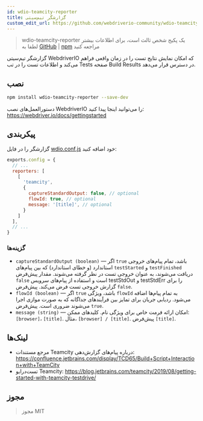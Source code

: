 ```yaml
---
id: wdio-teamcity-reporter
title: گزارشگر تیم‌سیتی
custom_edit_url: https://github.com/webdriverio-community/wdio-teamcity-reporter/edit/main/README.md
---
```



> wdio-teamcity-reporter یک پکیج شخص ثالث است، برای اطلاعات بیشتر لطفا به [GitHub](https://github.com/webdriverio-community/wdio-teamcity-reporter) | [npm](https://www.npmjs.com/package/wdio-teamcity-reporter) مراجعه کنید

گزارشگر تیم‌سیتی WebdriverIO که امکان نمایش نتایج تست را در زمان واقعی فراهم می‌کند و اطلاعات تست را در تب Tests صفحه Build Results در دسترس قرار می‌دهد.


## نصب

```bash
npm install wdio-teamcity-reporter --save-dev
```

دستورالعمل‌های نصب WebdriverIO را می‌توانید اینجا پیدا کنید: https://webdriver.io/docs/gettingstarted


## پیکربندی

گزارشگر را در فایل [wdio.conf.js](http://webdriver.io/guide/testrunner/configurationfile.html) خود اضافه کنید:

```javascript
exports.config = {
  // ...
  reporters: [
    [
      'teamcity',
      {
        captureStandardOutput: false, // optional
        flowId: true, // optional
        message: '[title]', // optional
      }
    ]
  ],
  // ...
}
```

### گزینه‌ها

- `captureStandardOutput (boolean)` — اگر `true` باشد، تمام پیام‌های خروجی استاندارد (و خطای استاندارد) که بین پیام‌های `testStarted` و `testFinished` دریافت می‌شوند، به عنوان خروجی تست در نظر گرفته می‌شوند. مقدار پیش‌فرض `false` است و استفاده از پیام‌های سرویس testStdOut و testStdErr را برای گزارش خروجی تست فرض می‌کند. پیش‌فرض `false`.
- `flowId (boolean)` — اگر `true` باشد، ویژگی `flowId` به تمام پیام‌ها اضافه می‌شود. ردیابی جریان برای تمایز بین فرآیندهای جداگانه که به صورت موازی اجرا می‌شوند ضروری است. پیش‌فرض `true`.
- `message (string)` — امکان ارائه فرمت خاص برای ویژگی نام. کلیدهای ممکن: `[browser]`، `[title]`. مثال، `[browser] / [title]`. پیش‌فرض `[title]`.


## لینک‌ها

- مرجع مستندات Teamcity درباره پیام‌های گزارش‌دهی: https://confluence.jetbrains.com/display/TCD65/Build+Script+Interaction+with+TeamCity
- تست‌درایو Teamcity: https://blog.jetbrains.com/teamcity/2019/08/getting-started-with-teamcity-testdrive/


## مجوز

> مجوز MIT